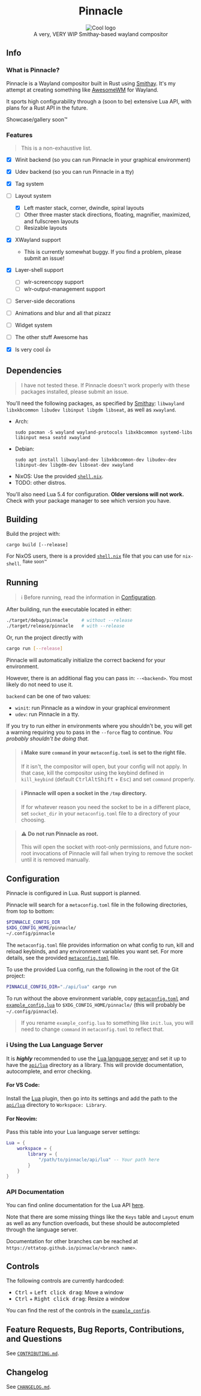 # <div align="center">Pinnacle</div>
<div align="center">
    <picture>
        <source media="(prefers-color-scheme: dark)" srcset="/assets/cool_logo_dark_theme.png">
        <source media="(prefers-color-scheme: light)" srcset="/assets/cool_logo_light_theme.png">
        <img alt="Cool logo" src="/assets/cool_logo_dark_theme.png">
    </picture>
</div>

<div align="center">
    A very, VERY WIP Smithay-based wayland compositor
</div>

## Info
### What is Pinnacle?
Pinnacle is a Wayland compositor built in Rust using [Smithay](https://github.com/Smithay/smithay).
It's my attempt at creating something like [AwesomeWM](https://github.com/awesomeWM/awesome)
for Wayland.

It sports high configurability through a (soon to be) extensive Lua API, with plans for a Rust API in the future.

Showcase/gallery soon:tm:

### Features
> This is a non-exhaustive list.
- [x] Winit backend (so you can run Pinnacle in your graphical environment)
- [x] Udev backend (so you can run Pinnacle in a tty)
- [x] Tag system
- [ ] Layout system
    - [x] Left master stack, corner, dwindle, spiral layouts
    - [ ] Other three master stack directions, floating, magnifier, maximized, and fullscreen layouts
    - [ ] Resizable layouts
- [x] XWayland support
    - This is currently somewhat buggy. If you find a problem, please submit an issue!
- [x] Layer-shell support
    - [ ] wlr-screencopy support
    - [ ] wlr-output-management support
- [ ] Server-side decorations
- [ ] Animations and blur and all that pizazz
- [ ] Widget system
- [ ] The other stuff Awesome has
- [x] Is very cool :thumbsup:


## Dependencies
> I have not tested these. If Pinnacle doesn't work properly with these packages installed, please submit an issue.

You'll need the following packages, as specified by [Smithay](https://github.com/Smithay/smithay):
`libwayland libxkbcommon libudev libinput libgdm libseat`, as well as `xwayland`.
- Arch:
    ```
    sudo pacman -S wayland wayland-protocols libxkbcommon systemd-libs libinput mesa seatd xwayland
    ```
- Debian:
    ```
    sudo apt install libwayland-dev libxkbcommon-dev libudev-dev libinput-dev libgdm-dev libseat-dev xwayland
    ```
- NixOS: Use the provided [`shell.nix`](shell.nix).
- TODO: other distros.

You'll also need Lua 5.4 for configuration. **Older versions will not work.** Check with your package manager to see which version you have.

## Building
Build the project with:
```
cargo build [--release]
```

For NixOS users, there is a provided [`shell.nix`](shell.nix) file that you can use for `nix-shell`.
<sup>flake soon:tm:</sup>

## Running
> :information_source: Before running, read the information in [Configuration](#configuration).

After building, run the executable located in either:
```sh
./target/debug/pinnacle     # without --release
./target/release/pinnacle   # with --release
```

Or, run the project directly with 
```sh
cargo run [--release]
```


Pinnacle will automatically initialize the correct backend for your environment.

However, there is an additional flag you can pass in: `--<backend>`. You most likely do not need to use it.

`backend` can be one of two values:

- `winit`: run Pinnacle as a window in your graphical environment
- `udev`: run Pinnacle in a tty.

If you try to run either in environments where you shouldn't be, you will get a warning requiring you to
pass in the `--force` flag to continue. *You probably shouldn't be doing that.*

> #### :information_source: Make sure `command` in your `metaconfig.toml` is set to the right file.
> If it isn't, the compositor will open, but your config will not apply.
In that case, kill the compositor using the keybind defined in 
`kill_keybind` (default <kbd>Ctrl</kbd><kbd>Alt</kbd><kbd>Shift</kbd> + <kbd>Esc</kbd>) and set `command` properly.

> #### :information_source: Pinnacle will open a socket in the `/tmp` directory.
> If for whatever reason you need the socket to be in a different place, set `socket_dir` in
> your `metaconfig.toml` file to a directory of your choosing.

> #### :warning: Do not run Pinnacle as root.
> This will open the socket with root-only permissions, and future non-root invocations
of Pinnacle will fail when trying to remove the socket until it is removed manually.

## Configuration
Pinnacle is configured in Lua. Rust support is planned.

Pinnacle will search for a `metaconfig.toml` file in the following directories, from top to bottom:
```sh
$PINNACLE_CONFIG_DIR
$XDG_CONFIG_HOME/pinnacle/
~/.config/pinnacle
```

The `metaconfig.toml` file provides information on what config to run, kill and reload keybinds,
and any environment variables you want set. For more details, see the provided 
[`metaconfig.toml`](api/lua/metaconfig.toml) file.

To use the provided Lua config, run the following in the root of the Git project:
```sh
PINNACLE_CONFIG_DIR="./api/lua" cargo run
```

To run without the above environment variable, copy [`metaconfig.toml`](api/lua/metaconfig.toml) and
[`example_config.lua`](api/lua/example_config.lua) to `$XDG_CONFIG_HOME/pinnacle/`
(this will probably be `~/.config/pinnacle`).

> If you rename `example_config.lua` to something like `init.lua`, you will need to change `command` in `metaconfig.toml` to reflect that.

### :information_source: Using the Lua Language Server
It is ***highly*** recommended to use the [Lua language server](https://github.com/LuaLS/lua-language-server)
and set it up to have the [`api/lua`](api/lua) directory as a library.
This will provide documentation, autocomplete, and error checking.

#### For VS Code:
Install the [Lua](https://marketplace.visualstudio.com/items?itemName=sumneko.lua) plugin, then go into
its settings and add the path to the [`api/lua`](api/lua) directory to `Workspace: Library`.

#### For Neovim:
Pass this table into your Lua language server settings:
```lua
Lua = {
    workspace = {
        library = {
            "/path/to/pinnacle/api/lua" -- Your path here
        }
    }
}
```

### API Documentation
You can find online documentation for the Lua API [here](https://ottatop.github.io/pinnacle/main).

Note that there are some missing things like the `Keys` table and `Layout` enum
as well as any function overloads, but these should be autocompleted through the language server.

Documentation for other branches can be reached at `https://ottatop.github.io/pinnacle/<branch name>`.

## Controls
The following controls are currently hardcoded:

- <kbd>Ctrl</kbd> + <kbd>Left click drag</kbd>: Move a window
- <kbd>Ctrl</kbd> + <kbd>Right click drag</kbd>: Resize a window

You can find the rest of the controls in the [`example_config`](api/lua/example_config.lua).

## Feature Requests, Bug Reports, Contributions, and Questions
See [`CONTRIBUTING.md`](CONTRIBUTING.md).

## Changelog
See [`CHANGELOG.md`](CHANGELOG.md).
